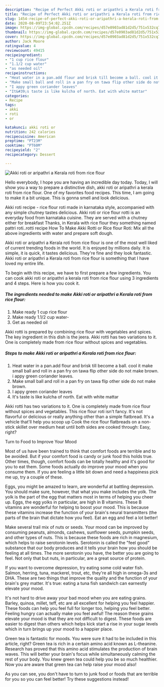 ```yaml
---
description: "Recipe of Perfect Akki roti or aripathri a Kerala roti from rice flour"
title: "Recipe of Perfect Akki roti or aripathri a Kerala roti from rice flour"
slug: 1454-recipe-of-perfect-akki-roti-or-aripathri-a-kerala-roti-from-rice-flour
date: 2020-08-09T23:54:02.251Z
image: https://img-global.cpcdn.com/recipes/d57e0903ad81d2d5/751x532cq70/akki-roti-or-aripathri-a-kerala-roti-from-rice-flour-recipe-main-photo.jpg
thumbnail: https://img-global.cpcdn.com/recipes/d57e0903ad81d2d5/751x532cq70/akki-roti-or-aripathri-a-kerala-roti-from-rice-flour-recipe-main-photo.jpg
cover: https://img-global.cpcdn.com/recipes/d57e0903ad81d2d5/751x532cq70/akki-roti-or-aripathri-a-kerala-roti-from-rice-flour-recipe-main-photo.jpg
author: Jack Moore
ratingvalue: 4
reviewcount: 49415
recipeingredient:
- "1 cup rice flour"
- "1.1/2 cup water"
- "as needed oil"
recipeinstructions:
- "Heat water in a pan.add flour and brisk till become a ball. cool it make small ball and roll in a pan fry on tawa flip other side do not make brown. i appy green coriander leaves."
- "Make small ball and roll in a pan fry on tawa flip other side do not make brown."
- "I appy green coriander leaves"
- "It&#39;s taste is like kulcha of north. Eat with white mattar"
categories:
- Recipe
tags:
- akki
- roti
- or

katakunci: akki roti or 
nutrition: 242 calories
recipecuisine: American
preptime: "PT23M"
cooktime: "PT60M"
recipeyield: "2"
recipecategory: Dessert

---
```



![Akki roti or aripathri a Kerala roti from rice flour](https://img-global.cpcdn.com/recipes/d57e0903ad81d2d5/751x532cq70/akki-roti-or-aripathri-a-kerala-roti-from-rice-flour-recipe-main-photo.jpg)

Hello everybody, I hope you are having an incredible day today. Today, I will show you a way to prepare a distinctive dish, akki roti or aripathri a kerala roti from rice flour. One of my favorites food recipes. This time, I am going to make it a bit unique. This is gonna smell and look delicious.

Akki roti recipe - rice flour roti made in karnataka style, accompanied with any simple chutney tastes delicious. Akki roti or rice flour rotti is an everyday food from karnataka cuisine. They are served with a chutney either for breakfast Thanks, in Kerala with rice flour they something named pattri roti..rotti recipe How To Make Akki Rotti or Rice flour Roti: Mix all the above ingredients with water and prepare soft dough.

Akki roti or aripathri a Kerala roti from rice flour is one of the most well liked of current trending foods in the world. It is enjoyed by millions daily. It is simple, it is quick, it tastes delicious. They're fine and they look fantastic. Akki roti or aripathri a Kerala roti from rice flour is something that I have loved my entire life.


To begin with this recipe, we have to first prepare a few ingredients. You can cook akki roti or aripathri a kerala roti from rice flour using 3 ingredients and 4 steps. Here is how you cook it.

<!--inarticleads1-->

##### The ingredients needed to make Akki roti or aripathri a Kerala roti from rice flour:

1. Make ready 1 cup rice flour
1. Make ready 1.1/2 cup water-
1. Get as needed oil


Akki rotti is prepared by combining rice flour with vegetables and spices. The key ingredient in this dish is the jeera. Akki rotti has two variations to it. One is completely made from rice flour without spices and vegetables. 

<!--inarticleads2-->

##### Steps to make Akki roti or aripathri a Kerala roti from rice flour:

1. Heat water in a pan.add flour and brisk till become a ball. cool it make small ball and roll in a pan fry on tawa flip other side do not make brown. i appy green coriander leaves.
1. Make small ball and roll in a pan fry on tawa flip other side do not make brown.
1. I appy green coriander leaves
1. It&#39;s taste is like kulcha of north. Eat with white mattar


Akki rotti has two variations to it. One is completely made from rice flour without spices and vegetables. This rice flour roti isn&#39;t fancy. It&#39;s not flavorful or delicious or really anything other than a simple flatbread. It&#39;s a vehicle that&#39;ll help you scoop up Cook the rice flour flatbreads on a non-stick skillet over medium heat until both sides are cooked through: Easy, right? 

Turn to Food to Improve Your Mood


Most of us have been trained to think that comfort foods are terrible and to be avoided. But if your comfort food is candy or junk food this holds true. Other times, though, comfort foods can be totally healthy and it's good for you to eat them. Some foods actually do improve your mood when you consume them. If you are feeling a little bit down and need a happiness pick me up, try a couple of these.

Eggs, you might be amazed to learn, are wonderful at battling depression. You should make sure, however, that what you make includes the yolk. The yolk is the part of the egg that matters most in terms of helping you cheer up. Eggs, the egg yolks in particular, are high in B vitamins. These B vitamins are wonderful for helping to boost your mood. This is because these vitamins increase the function of your brain's neural transmitters (the parts of the brain that dictate how you feel). Eat an egg and feel a lot better!

Make several trail mix of nuts or seeds. Your mood can be improved by consuming peanuts, almonds, cashews, sunflower seeds, pumpkin seeds, and other types of nuts. This is because these foods are rich in magnesium, which helps to raise serotonin levels. Serotonin is called the "feel good" substance that our body produces and it tells your brain how you should be feeling at all times. The more serotonin you have, the better you are going to feel. Not only that but nuts, in particular, are a great source of protein.

If you want to overcome depression, try eating some cold water fish. Salmon, herring, tuna, mackerel, trout, etc, they're all high in omega-3s and DHA. These are two things that improve the quality and the function of your brain's grey matter. It's true: eating a tuna fish sandwich can earnestly elevate your mood. 

It's not hard to drive away your bad mood when you are eating grains. Barley, quinoa, millet, teff, etc are all excellent for helping you feel happier. These foods can help you feel full for longer too, helping you feel better. Feeling hungry can actually make you feel awful! The reason these grains elevate your mood is that they are not difficult to digest. These foods are easier to digest than others which helps kick start a rise in your sugar levels which in turn brings up your mood to a happier place.

Green tea is fantastic for moods. You were sure it had to be included in this article, right? Green tea is rich in a certain amino acid known as L-theanine. Research has proved that this amino acid stimulates the production of brain waves. This will better your brain's focus while simultaneously calming the rest of your body. You knew green tea could help you be so much healthier. Now you are aware that green tea can help raise your mood also!

As you can see, you don't have to turn to junk food or foods that are terrible for you so you can feel better! Try  these suggestions  instead!

